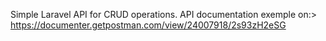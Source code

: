 Simple Laravel API for CRUD operations.
API documentation exemple on:> https://documenter.getpostman.com/view/24007918/2s93zH2eSG
